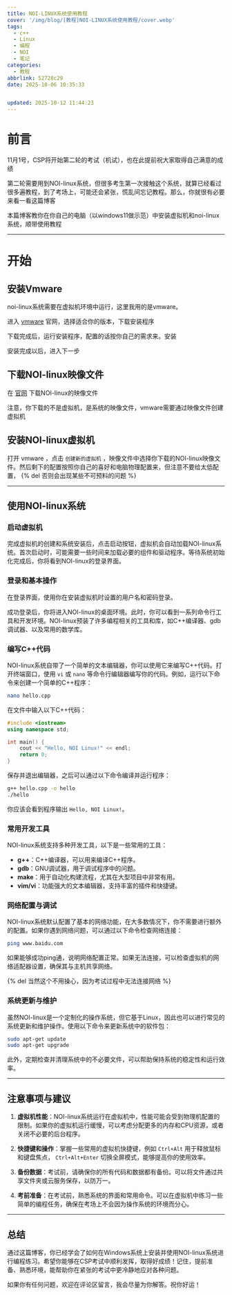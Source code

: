```yaml
---
title: NOI-LINUX系统使用教程
cover: '/img/blog/[教程]NOI-LINUX系统使用教程/cover.webp'
tags:
  - c++
  - Linux
  - 编程
  - NOI
  - 笔记
categories:
  - 教程
abbrlink: 52728c29
date: 2025-10-06 10:35:33


updated: 2025-10-12 11:44:23
---
```


# 前言

11月1号，CSP将开始第二轮的考试（机试），也在此提前祝大家取得自己满意的成绩

第二轮需要用到NOI-linux系统，但很多考生第一次接触这个系统，就算已经看过很多遍教程，到了考场上，可能还会紧张，慌乱间忘记教程。那么，你就很有必要来看一看这篇博客

本篇博客教你在你自己的电脑（以windows11做示范）中安装虚拟机和noi-linux系统，顺带使用教程

---

# 开始

## 安装Vmware

noi-linux系统需要在虚拟机环境中运行，这里我用的是vmware。

进入 [vmware](https://vmware.vmecum.com/#goods) 官网，选择适合你的版本，下载安装程序

下载完成后，运行安装程序，配置的话按你自己的需求来。安装

安装完成以后，进入下一步

## 下载NOI-linux映像文件

在 [官网](https://www.noi.cn/gynoi/jsgz/2021-07-16/732450.shtml) 下载NOI-linux的映像文件

注意，你下载的不是虚拟机，是系统的映像文件，vmware需要通过映像文件创建虚拟机

## 安装NOI-linux虚拟机

打开 vmware ，点击 ``创建新的虚拟机`` ，映像文件中选择你下载的NOI-linux映像文件。然后剩下的配置按照你自己的喜好和电脑物理配置来，但注意不要给太低配置， {% del 否则会出现某些不可预料的问题 %}

---

## 使用NOI-linux系统

### 启动虚拟机

完成虚拟机的创建和系统安装后，点击启动按钮，虚拟机会自动加载NOI-linux系统。首次启动时，可能需要一些时间来加载必要的组件和驱动程序。等待系统初始化完成后，你将看到NOI-linux的登录界面。

### 登录和基本操作

在登录界面，使用你在安装虚拟机时设置的用户名和密码登录。

成功登录后，你将进入NOI-linux的桌面环境。此时，你可以看到一系列命令行工具和开发环境。NOI-linux预装了许多编程相关的工具和库，如C++编译器、gdb调试器、以及常用的数学库。

### 编写C++代码

NOI-linux系统自带了一个简单的文本编辑器，你可以使用它来编写C++代码。打开终端窗口，使用 `vi` 或 `nano` 等命令行编辑器编写你的代码。例如，运行以下命令来创建一个简单的C++程序：

```bash
nano hello.cpp
```

在文件中输入以下C++代码：

```cpp
#include <iostream>
using namespace std;

int main() {
    cout << "Hello, NOI Linux!" << endl;
    return 0;
}
```

保存并退出编辑器，之后可以通过以下命令编译并运行程序：

```bash
g++ hello.cpp -o hello
./hello
```

你应该会看到程序输出 `Hello, NOI Linux!`。

### 常用开发工具

NOI-linux系统支持多种开发工具，以下是一些常用的工具：

* **g++**：C++编译器，可以用来编译C++程序。
* **gdb**：GNU调试器，用于调试程序中的问题。
* **make**：用于自动化构建流程，尤其在大型项目中非常有用。
* **vim/vi**：功能强大的文本编辑器，支持丰富的插件和快捷键。

### 网络配置与调试

NOI-linux系统默认配置了基本的网络功能，在大多数情况下，你不需要进行额外的配置。如果你遇到网络问题，可以通过以下命令检查网络连接：

```bash
ping www.baidu.com
```

如果能够成功ping通，说明网络配置正常。如果无法连接，可以检查虚拟机的网络适配器设置，确保其与主机共享网络。

{% del 当然这个不用操心，因为考试过程中无法连接网络 %}

### 系统更新与维护

虽然NOI-linux是一个定制化的操作系统，但它基于Linux，因此也可以进行常见的系统更新和维护操作。使用以下命令来更新系统中的软件包：

```bash
sudo apt-get update
sudo apt-get upgrade
```

此外，定期检查并清理系统中的不必要文件，可以帮助保持系统的稳定性和运行效率。

---

## 注意事项与建议

1. **虚拟机性能**：NOI-linux系统运行在虚拟机中，性能可能会受到物理机配置的限制。如果你的虚拟机运行缓慢，可以考虑分配更多的内存和CPU资源，或者关闭不必要的后台程序。

2. **快捷键和操作**：掌握一些常用的虚拟机快捷键，例如 `Ctrl+Alt` 用于释放鼠标和键盘焦点， `Ctrl+Alt+Enter` 切换全屏模式，能够提高你的使用效率。

3. **备份数据**：考试前，请确保你的所有代码和数据都有备份。可以将文件通过共享文件夹或云服务保存，以防万一。

4. **考前准备**：在考试前，熟悉系统的界面和常用命令。可以在虚拟机中练习一些简单的编程任务，确保在考场上不会因为操作系统的环境而分心。

---

## 总结

通过这篇博客，你已经学会了如何在Windows系统上安装并使用NOI-linux系统进行编程练习。希望你能够在CSP考试中顺利发挥，取得好成绩！记住，提前准备、熟悉环境，能帮助你在紧张的考试中更冷静地应对各种问题。

如果你有任何问题，欢迎在评论区留言，我会尽量为你解答。祝你好运！
